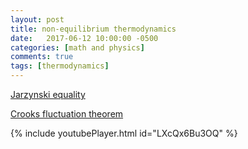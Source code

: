 ```yaml
---
layout: post
title: non-equilibrium thermodynamics
date:   2017-06-12 10:00:00 -0500
categories: [math and physics]
comments: true
tags: [thermodynamics]
---
```



[Jarzynski equality](https://en.wikipedia.org/wiki/Jarzynski_equality)

[Crooks fluctuation theorem](https://en.wikipedia.org/wiki/Crooks_fluctuation_theorem)

{% include youtubePlayer.html id="LXcQx6Bu3OQ" %}
